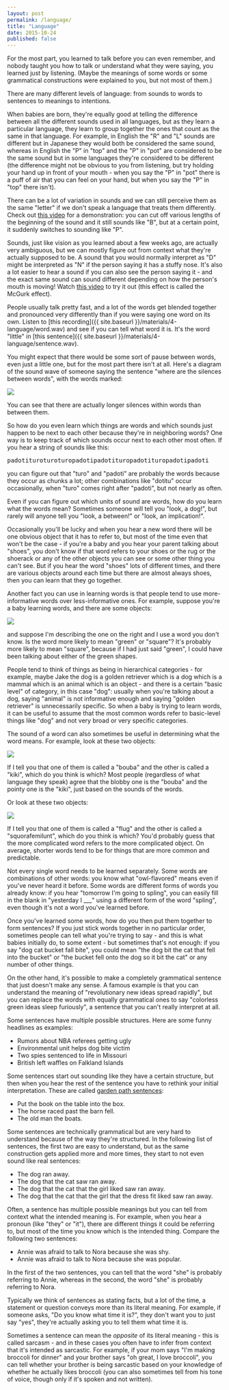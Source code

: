 ```yaml
---
layout: post
permalink: /language/
title: "Language"
date: 2015-10-24
published: false
---
```


For the most part, you learned to talk before you can even remember, and nobody taught you how to talk or understand what they were saying, you learned just by listening.  (Maybe the meanings of some words or some grammatical constructions were explained to you, but not most of them.)

There are many different levels of language: from sounds to words to sentences to meanings to intentions.

When babies are born, they're equally good at telling the difference between all the different sounds used in all languages, but as they learn a particular language, they learn to group together the ones that count as the same in that language.  For example, in English the "R" and "L" sounds are different but in Japanese they would both be considered the same sound, whereas in English the "P" in "top" and the "P" in "pot" are considered to be the same sound but in some languages they're considered to be different (the difference might not be obvious to you from listening, but try holding your hand up in front of your mouth - when you say the "P" in "pot" there is a puff of air that you can feel on your hand, but when you say the "P" in "top" there isn't).

There can be a lot of variation in sounds and we can still perceive them as the same "letter" if we don't speak a language that treats them differently.  Check out [this video](https://www.youtube.com/watch?v=4V5pQyKsgg4&t=1m4s) for a demonstration: you can cut off various lengths of the beginning of the sound and it still sounds like "B", but at a certain point, it suddenly switches to sounding like "P".

Sounds, just like vision as you learned about a few weeks ago, are actually very ambiguous, but we can mostly figure out from context what they're actually supposed to be.  A sound that you would normally interpret as "D" might be interpreted as "N" if the person saying it has a stuffy nose.  It's also a lot easier to hear a sound if you can also see the person saying it - and the exact same sound can sound different depending on how the person's mouth is moving!  Watch [this video](https://www.youtube.com/watch?v=PWGeUztTkRA) to try it out (this effect is called the McGurk effect).

People usually talk pretty fast, and a lot of the words get blended together and pronounced very differently than if you were saying one word on its own.  Listen to [this recording]({{ site.baseurl }}/materials/4-language/word.wav) and see if you can tell what word it is.  It's the word "little" in [this sentence]({{ site.baseurl }}/materials/4-language/sentence.wav).

You might expect that there would be some sort of pause between words, even just a little one, but for the most part there isn't at all.  Here's a diagram of the sound wave of someone saying the sentence "where are the silences between words", with the words marked:

<!-- from http://whyfiles.org/058language/baby_talk.html -->
<img src="{{ site.baseurl }}/materials/4-language/silences.gif">

You can see that there are actually longer silences within words than between them.

So how do you even learn which things are words and which sounds just happen to be next to each other because they're in neighboring words?  One way is to keep track of which sounds occur next to each other most often.  If you hear a string of sounds like this:

<tt>padotituroturoturopadotipadotituropadotituropadotipadoti</tt>

you can figure out that "turo" and "padoti" are probably the words because they occur as chunks a lot; other combinations like "dotitu" occur occasionally, when "turo" comes right after "padoti", but not nearly as often.

Even if you can figure out which units of sound are words, how do you learn what the words mean?  Sometimes someone will tell you "look, a dog!", but rarely will anyone tell you "look, a between!" or "look, an implication!".

Occasionally you'll be lucky and when you hear a new word there will be one obvious object that it has to refer to, but most of the time even that won't be the case - if you're a baby and you hear your parent talking about "shoes", you don't know if that word refers to your shoes or the rug or the shoerack or any of the other objects you can see or some other thing you can't see.  But if you hear the word "shoes" lots of different times, and there are various objects around each time but there are almost always shoes, then you can learn that they go together.

Another fact you can use in learning words is that people tend to use more-informative words over less-informative ones.  For example, suppose you're a baby learning words, and there are some objects:

<img src="{{ site.baseurl }}/materials/4-language/informative.png">

and suppose I'm describing the one on the right and I use a word you don't know.  Is the word more likely to mean "green" or "square"?  It's probably more likely to mean "square", because if I had just said "green", I could have been talking about either of the green shapes.

People tend to think of things as being in hierarchical categories - for example, maybe Jake the dog is a golden retriever which is a dog which is a mammal which is an animal which is an object - and there is a certain "basic level" of category, in this case "dog": usually when you're talking about a dog, saying "animal" is not informative enough and saying "golden retriever" is unnecessarily specific.  So when a baby is trying to learn words, it can be useful to assume that the most common words refer to basic-level things like "dog" and not very broad or very specific categories.

The sound of a word can also sometimes be useful in determining what the word means.  For example, look at these two objects:

<!-- from https://en.wikipedia.org/wiki/Bouba/kiki_effect -->
<img src="{{ site.baseurl }}/materials/4-language/bouba-kiki.svg">

If I tell you that one of them is called a "bouba" and the other is called a "kiki", which do you think is which?  Most people (regardless of what language they speak) agree that the blobby one is the "bouba" and the pointy one is the "kiki", just based on the sounds of the words.

Or look at these two objects:

<!-- from http://www.sugardoodle.net/index.php?option=com_content&view=article&id=2460&Itemid=5
     and http://moyersketchbook.blogspot.com/2013/09/coffee-contraption.html -->
<img src="{{ site.baseurl }}/materials/4-language/complexity.png">

If I tell you that one of them is called a "flug" and the other is called a "squorafemilunt", which do you think is which?  You'd probably guess that the more complicated word refers to the more complicated object.  On average, shorter words tend to be for things that are more common and predictable.

<!-- http://www.math.ucsd.edu/~crypto/java/ENTROPY/ but I can't get Java applet to work -->

Not every single word needs to be learned separately.  Some words are combinations of other words: you know what "owl-flavored" means even if you've never heard it before.  Some words are different forms of words you already know: if you hear "tomorrow I'm going to spling", you can easily fill in the blank in "yesterday I ___" using a different form of the word "spling", even though it's not a word you've learned before.

Once you've learned some words, how do you then put them together to form sentences?  If you just stick words together in no particular order, sometimes people can tell what you're trying to say - and this is what babies initially do, to some extent - but sometimes that's not enough: if you say "dog cat bucket fall bite", you could mean "the dog bit the cat that fell into the bucket" or "the bucket fell onto the dog so it bit the cat" or any number of other things.

On the other hand, it's possible to make a completely grammatical sentence that just doesn't make any sense.  A famous example is that you can understand the meaning of "revolutionary new ideas spread rapidly", but you can replace the words with equally grammatical ones to say "colorless green ideas sleep furiously", a sentence that you can't really interpret at all.

Some sentences have multiple possible structures.  Here are some funny headlines as examples:

<!-- from 9.59 lecture 3 slides -->
* Rumors about NBA referees getting ugly
* Environmental unit helps dog bite victim
* Two spies sentenced to life in Missouri
* British left waffles on Falkland Islands

Some sentences start out sounding like they have a certain structure, but then when you hear the rest of the sentence you have to rethink your initial interpretation.  These are called [garden path sentences](https://en.wikipedia.org/wiki/Garden_path_sentence):

* Put the book on the table into the box.
* The horse raced past the barn fell.
* The old man the boats.

Some sentences are technically grammatical but are very hard to understand because of the way they're structured.  In the following list of sentences, the first two are easy to understand, but as the same construction gets applied more and more times, they start to not even sound like real sentences:

* The dog ran away.
* The dog that the cat saw ran away.
* The dog that the cat that the girl liked saw ran away.
* The dog that the cat that the girl that the dress fit liked saw ran away.

Often, a sentence has multiple possible meanings but you can tell from context what the intended meaning is.  For example, when you hear a pronoun (like "they" or "it"), there are different things it could be referring to, but most of the time you know which is the intended thing.  Compare the following two sentences:

* Annie was afraid to talk to Nora because she was shy.
* Annie was afraid to talk to Nora because she was popular.

In the first of the two sentences, you can tell that the word "she" is probably referring to Annie, whereas in the second, the word "she" is probably referring to Nora.

Typically we think of sentences as stating facts, but a lot of the time, a statement or question conveys more than its literal meaning.  For example, if someone asks, "Do you know what time it is?", they don't want you to just say "yes", they're actually asking you to tell them what time it is.

Sometimes a sentence can mean the *opposite* of its literal meaning - this is called sarcasm - and in these cases you often have to infer from context that it's intended as sarcastic.  For example, if your mom says "I'm making broccoli for dinner" and your brother says "oh great, I love broccoli", you can tell whether your brother is being sarcastic based on your knowledge of whether he actually likes broccoli (you can also sometimes tell from his tone of voice, though only if it's spoken and not written).
